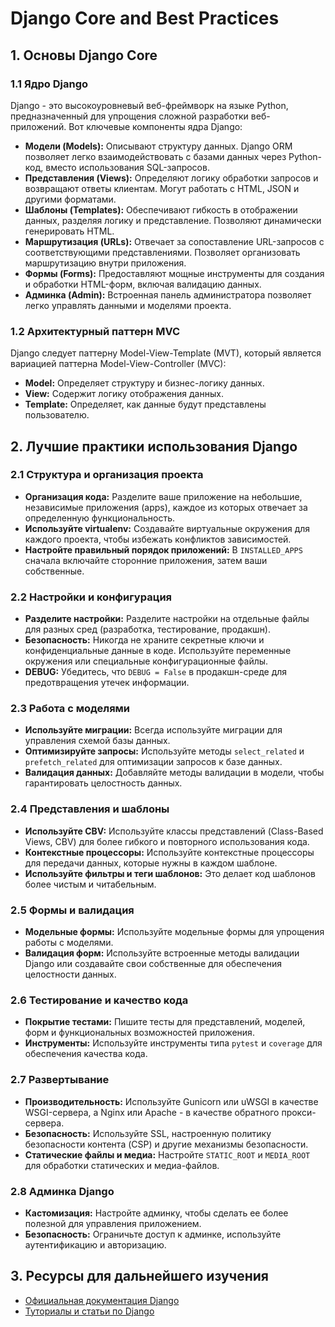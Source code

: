 
# Django Core and Best Practices

## 1. Основы Django Core

### 1.1 Ядро Django

Django - это высокоуровневый веб-фреймворк на языке Python, предназначенный для упрощения сложной разработки веб-приложений. Вот ключевые компоненты ядра Django:

- **Модели (Models):** Описывают структуру данных. Django ORM позволяет легко взаимодействовать с базами данных через Python-код, вместо использования SQL-запросов.
- **Представления (Views):** Определяют логику обработки запросов и возвращают ответы клиентам. Могут работать с HTML, JSON и другими форматами.
- **Шаблоны (Templates):** Обеспечивают гибкость в отображении данных, разделяя логику и представление. Позволяют динамически генерировать HTML.
- **Маршрутизация (URLs):** Отвечает за сопоставление URL-запросов с соответствующими представлениями. Позволяет организовать маршрутизацию внутри приложения.
- **Формы (Forms):** Предоставляют мощные инструменты для создания и обработки HTML-форм, включая валидацию данных.
- **Админка (Admin):** Встроенная панель администратора позволяет легко управлять данными и моделями проекта.

### 1.2 Архитектурный паттерн MVC

Django следует паттерну Model-View-Template (MVT), который является вариацией паттерна Model-View-Controller (MVC):

- **Model:** Определяет структуру и бизнес-логику данных.
- **View:** Содержит логику отображения данных.
- **Template:** Определяет, как данные будут представлены пользователю.

## 2. Лучшие практики использования Django

### 2.1 Структура и организация проекта

- **Организация кода:** Разделите ваше приложение на небольшие, независимые приложения (apps), каждое из которых отвечает за определенную функциональность.
- **Используйте virtualenv:** Создавайте виртуальные окружения для каждого проекта, чтобы избежать конфликтов зависимостей.
- **Настройте правильный порядок приложений:** В `INSTALLED_APPS` сначала включайте сторонние приложения, затем ваши собственные.

### 2.2 Настройки и конфигурация

- **Разделите настройки:** Разделите настройки на отдельные файлы для разных сред (разработка, тестирование, продакшн).
- **Безопасность:** Никогда не храните секретные ключи и конфиденциальные данные в коде. Используйте переменные окружения или специальные конфигурационные файлы.
- **DEBUG:** Убедитесь, что `DEBUG = False` в продакшн-среде для предотвращения утечек информации.

### 2.3 Работа с моделями

- **Используйте миграции:** Всегда используйте миграции для управления схемой базы данных.
- **Оптимизируйте запросы:** Используйте методы `select_related` и `prefetch_related` для оптимизации запросов к базе данных.
- **Валидация данных:** Добавляйте методы валидации в модели, чтобы гарантировать целостность данных.

### 2.4 Представления и шаблоны

- **Используйте CBV:** Используйте классы представлений (Class-Based Views, CBV) для более гибкого и повторного использования кода.
- **Контекстные процессоры:** Используйте контекстные процессоры для передачи данных, которые нужны в каждом шаблоне.
- **Используйте фильтры и теги шаблонов:** Это делает код шаблонов более чистым и читабельным.

### 2.5 Формы и валидация

- **Модельные формы:** Используйте модельные формы для упрощения работы с моделями.
- **Валидация форм:** Используйте встроенные методы валидации Django или создавайте свои собственные для обеспечения целостности данных.

### 2.6 Тестирование и качество кода

- **Покрытие тестами:** Пишите тесты для представлений, моделей, форм и функциональных возможностей приложения.
- **Инструменты:** Используйте инструменты типа `pytest` и `coverage` для обеспечения качества кода.

### 2.7 Развертывание

- **Производительность:** Используйте Gunicorn или uWSGI в качестве WSGI-сервера, а Nginx или Apache - в качестве обратного прокси-сервера.
- **Безопасность:** Используйте SSL, настроенную политику безопасности контента (CSP) и другие механизмы безопасности.
- **Статические файлы и медиа:** Настройте `STATIC_ROOT` и `MEDIA_ROOT` для обработки статических и медиа-файлов.

### 2.8 Админка Django

- **Кастомизация:** Настройте админку, чтобы сделать ее более полезной для управления приложением.
- **Безопасность:** Ограничьте доступ к админке, используйте аутентификацию и авторизацию.

## 3. Ресурсы для дальнейшего изучения

- [Официальная документация Django](https://docs.djangoproject.com/)
- [Туториалы и статьи по Django](https://www.djangoproject.com/start/)

